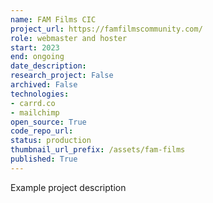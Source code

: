 ```yaml
---
name: FAM Films CIC
project_url: https://famfilmscommunity.com/
role: webmaster and hoster
start: 2023
end: ongoing
date_description: 
research_project: False
archived: False
technologies: 
- carrd.co
- mailchimp
open_source: True
code_repo_url: 
status: production
thumbnail_url_prefix: /assets/fam-films
published: True
---
```

Example project description
